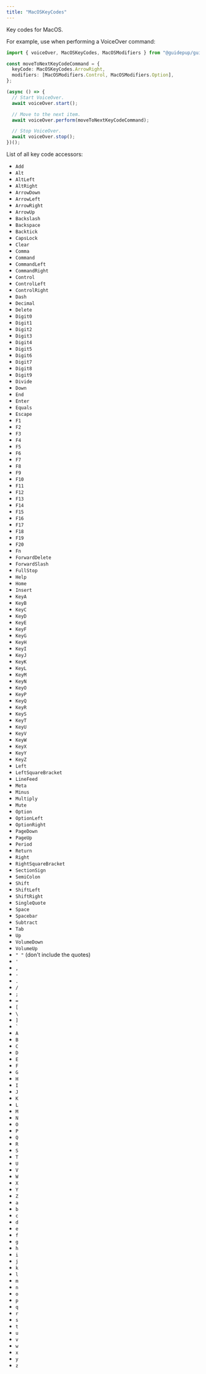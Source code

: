 ```yaml
---
title: "MacOSKeyCodes"
---
```


Key codes for MacOS.

For example, use when performing a VoiceOver command:

```ts
import { voiceOver, MacOSKeyCodes, MacOSModifiers } from "@guidepup/guidepup";

const moveToNextKeyCodeCommand = {
  keyCode: MacOSKeyCodes.ArrowRight,
  modifiers: [MacOSModifiers.Control, MacOSModifiers.Option],
};

(async () => {
  // Start VoiceOver.
  await voiceOver.start();

  // Move to the next item.
  await voiceOver.perform(moveToNextKeyCodeCommand);

  // Stop VoiceOver.
  await voiceOver.stop();
})();
```

List of all key code accessors:

- `Add`
- `Alt`
- `AltLeft`
- `AltRight`
- `ArrowDown`
- `ArrowLeft`
- `ArrowRight`
- `ArrowUp`
- `Backslash`
- `Backspace`
- `Backtick`
- `CapsLock`
- `Clear`
- `Comma`
- `Command`
- `CommandLeft`
- `CommandRight`
- `Control`
- `ControlLeft`
- `ControlRight`
- `Dash`
- `Decimal`
- `Delete`
- `Digit0`
- `Digit1`
- `Digit2`
- `Digit3`
- `Digit4`
- `Digit5`
- `Digit6`
- `Digit7`
- `Digit8`
- `Digit9`
- `Divide`
- `Down`
- `End`
- `Enter`
- `Equals`
- `Escape`
- `F1`
- `F2`
- `F3`
- `F4`
- `F5`
- `F6`
- `F7`
- `F8`
- `F9`
- `F10`
- `F11`
- `F12`
- `F13`
- `F14`
- `F15`
- `F16`
- `F17`
- `F18`
- `F19`
- `F20`
- `Fn`
- `ForwardDelete`
- `ForwardSlash`
- `FullStop`
- `Help`
- `Home`
- `Insert`
- `KeyA`
- `KeyB`
- `KeyC`
- `KeyD`
- `KeyE`
- `KeyF`
- `KeyG`
- `KeyH`
- `KeyI`
- `KeyJ`
- `KeyK`
- `KeyL`
- `KeyM`
- `KeyN`
- `KeyO`
- `KeyP`
- `KeyQ`
- `KeyR`
- `KeyS`
- `KeyT`
- `KeyU`
- `KeyV`
- `KeyW`
- `KeyX`
- `KeyY`
- `KeyZ`
- `Left`
- `LeftSquareBracket`
- `LineFeed`
- `Meta`
- `Minus`
- `Multiply`
- `Mute`
- `Option`
- `OptionLeft`
- `OptionRight`
- `PageDown`
- `PageUp`
- `Period`
- `Return`
- `Right`
- `RightSquareBracket`
- `SectionSign`
- `SemiColon`
- `Shift`
- `ShiftLeft`
- `ShiftRight`
- `SingleQuote`
- `Space`
- `Spacebar`
- `Subtract`
- `Tab`
- `Up`
- `VolumeDown`
- `VolumeUp`
- `" "` (don't include the quotes)
- `'`
- `,`
- `-`
- `.`
- `/`
- `;`
- `=`
- `[`
- `\`
- `]`
- `` ` ``
- `A`
- `B`
- `C`
- `D`
- `E`
- `F`
- `G`
- `H`
- `I`
- `J`
- `K`
- `L`
- `M`
- `N`
- `O`
- `P`
- `Q`
- `R`
- `S`
- `T`
- `U`
- `V`
- `W`
- `X`
- `Y`
- `Z`
- `a`
- `b`
- `c`
- `d`
- `e`
- `f`
- `g`
- `h`
- `i`
- `j`
- `k`
- `l`
- `m`
- `n`
- `o`
- `p`
- `q`
- `r`
- `s`
- `t`
- `u`
- `v`
- `w`
- `x`
- `y`
- `z`
